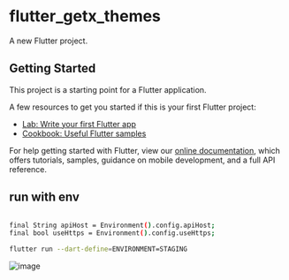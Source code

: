 # flutter_getx_themes

A new Flutter project.

## Getting Started

This project is a starting point for a Flutter application.

A few resources to get you started if this is your first Flutter project:

- [Lab: Write your first Flutter app](https://flutter.dev/docs/get-started/codelab)
- [Cookbook: Useful Flutter samples](https://flutter.dev/docs/cookbook)

For help getting started with Flutter, view our
[online documentation](https://flutter.dev/docs), which offers tutorials,
samples, guidance on mobile development, and a full API reference.


## run with env
```bash

final String apiHost = Environment().config.apiHost;
final bool useHttps = Environment().config.useHttps;

flutter run --dart-define=ENVIRONMENT=STAGING

```

![image](https://user-images.githubusercontent.com/18229355/168621168-0b1c2a77-fe27-4a88-9cc3-1e150e7d3216.png)
